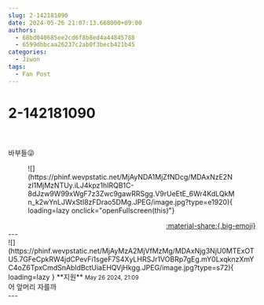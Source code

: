 ```yaml
---
slug: 2-142181090
date: 2024-05-26 21:07:13.668000+09:00
authors:
  - 68bd040685ee2cd6f8b8ed4a44845788
  - 6599dbbcaa26237c2ab0f3becb421b45
categories:
  - Jiwon
tags:
  - Fan Post
---
```


# 2-142181090

<div class="post-container" markdown="1">
<div class="content-container md-sidebar__scrollwrap" markdown="1">

<br><br>바부들😜
<figure markdown="1">
![](https://phinf.wevpstatic.net/MjAyNDA1MjZfNDcg/MDAxNzE2NzI1MjMzNTUy.iLJ4kpz1hIRQB1C-8dJzw9W99xWgF7z3Zwc9gawRRSgg.V9rUeEtE_6Wr4KdLQkMn_k2wYnLJWxStI8zFDrao5DMg.JPEG/image.jpg?type=e1920){ loading=lazy onclick="openFullscreen(this)"}
</figure>


</div>
</div>

<div style="text-align: right;" markdown="1">
<a href="https://weverse.io/fromis9/fanpost/2-142181090" style="text-align: right;">:material-share:{.big-emoji}</a>
</div>
---

<div class="comments-container md-sidebar__scrollwrap" markdown="1">
<div class="comment" markdown="1">
<div class='id-container' markdown="1">
![](https://phinf.wevpstatic.net/MjAyMzA2MjVfMzMg/MDAxNjg3NjU0MTExOTU5.7GFeCpkRW4jdCPevFi1sgeF7S4XyLHRSJr1VOBRp7gEg.mY0LxqknzXmYC4oZ6TpxCmdSnAbldBctUiaEHQVjHkgg.JPEG/image.jpg?type=s72){ loading=lazy }
**<span class="artist">지원</span>** <small>May 26 2024, 21:09</small><br>
</div>
<div class='comment-body' markdown="1">
어 앞머리 자를까
</div>
</div>
</div>
---
